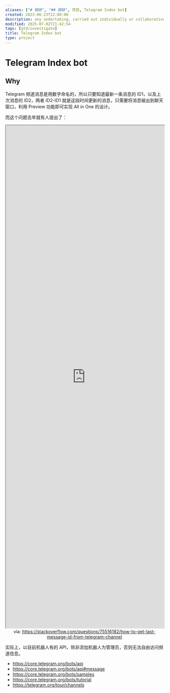 ```yaml
---
aliases: ["# 调研", "## 调研", 项目, Telegram Index bot]
created: 2023-06-23T12:00:00
description: any undertaking, carried out individually or collaboratively and possibly involving research or design, that is carefully planned to achieve a particular goal.
modified: 2025-07-02T21:42:54
tags: [gtd/investigate]
title: Telegram Index bot
type: project
---
```


# Telegram Index bot

## Why

Telegram 频道消息是用数字命名的，所以只要知道最新一条消息的 ID1，以及上次消息的 ID2，两者 ID2-ID1 就是这段时间更新的消息，只需要将消息输出到聊天窗口，利用 Preview 功能即可实现 All in One 的设计。

而这个问题去年就有人提出了：

<iframe src='https://stackoverflow.com/questions/75516182/how-to-get-last-message-id-from-telegram-channel' style='height:40vh;width:100%' class='iframe-radius' allow='fullscreen'></iframe>
<center>via: <a href='https://stackoverflow.com/questions/75516182/how-to-get-last-message-id-from-telegram-channel' target='_blank' class='external-link'>https://stackoverflow.com/questions/75516182/how-to-get-last-message-id-from-telegram-channel</a></center>

实际上，以目前机器人有的 API，除非添加机器人为管理员，否则无法自由访问频道信息。

- https://core.telegram.org/bots/api
- https://core.telegram.org/bots/api#message
- https://core.telegram.org/bots/samples
- https://core.telegram.org/bots/tutorial
- https://telegram.org/tour/channels
